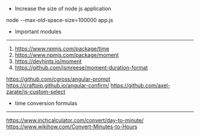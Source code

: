 * Increase the size of node js application

node --max-old-space-size=100000 app.js



* Important modules
------------------

1. https://www.npmjs.com/package/time
2. https://www.npmjs.com/package/moment
3. https://devhints.io/moment
4. https://github.com/jsmreese/moment-duration-format

https://github.com/cgross/angular-prompt
https://craftpip.github.io/angular-confirm/
https://github.com/axel-zarate/js-custom-select

* time conversion formulas
-------------------------
https://www.inchcalculator.com/convert/day-to-minute/
https://www.wikihow.com/Convert-Minutes-to-Hours

